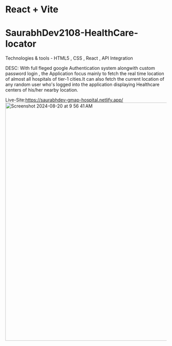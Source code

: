 # React + Vite
# SaurabhDev2108-HealthCare-locator

Technologies & tools - HTML5 , CSS , React , API Integration 

DESC:
With full fleged google Authentication system alongwith custom password login , the Application focus mainly to fetch the real time location of almost all hospitals of tier-1 cities.It can also fetch the current location of any random user who's logged into the application displaying Healthcare centers of his/her nearby location.

Live-Site:https://saurabhdev-gmap-hospital.netlify.app/
<img width="741" alt="Screenshot 2024-08-20 at 9 56 41 AM" src="https://github.com/user-attachments/assets/ab6711a2-ba32-4923-8106-33649f2616aa">

